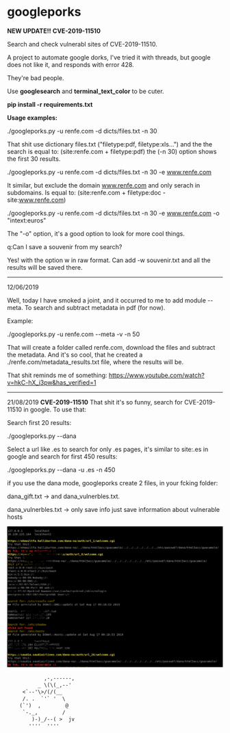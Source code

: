# googleporks
**NEW UPDATE!!** 
**CVE-2019-11510**

Search and check vulnerabl sites of CVE-2019-11510.

A project to automate google dorks, I've tried it with threads, but google does not like it, and responds with error 428.

They're bad people.

Use **googlesearch** and **terminal_text_color** to be cuter.

**pip install -r requirements.txt**

**Usage examples:**

./googleporks.py -u renfe.com -d dicts/files.txt -n 30 

That shit use dictionary files.txt ("filetype:pdf, filetype:xls...") and the the search is equal to: (site:renfe.com + filetype:pdf) the (-n 30) option shows the first 30 results.

./googleporks.py -u renfe.com -d dicts/files.txt -n 30 -e www.renfe.com

It similar, but exclude the domain www.renfe.com and only serach in subdomains. Is equal to: (site:renfe.com + filetype:doc -site:www.renfe.com)

./googleporks.py -u renfe.com -d dicts/files.txt -n 30 -e www.renfe.com -o "intext:euros"


The "-o" option, it's a good option to look for more cool things. 

q:Can I save a souvenir from my search?

Yes! with the option w in raw format. Can add -w souvenir.txt and all the results will be saved there.

---------------------------------------------------------------------------------------------------------------------
12/06/2019

Well, today I have smoked a joint, and it occurred to me to add  module --meta. To search and subtract metadata in pdf (for now).

Example:

./googleporks.py -u renfe.com --meta -v -n 50

That will create a folder called renfe.com, download the files and subtract the metadata.
And it's so cool, that he created a ./renfe.com/metadata_results.txt file, where the results will be.

That shit reminds me of something:
https://www.youtube.com/watch?v=hkC-hX_i3pw&has_verified=1

-------------------------------------------------------------------------------------------------------------------
21/08/2019
**CVE-2019-11510**
That shit it's so funny, search for CVE-2019-11510 in google. To use that:

Search first 20 results:

./googleporks.py --dana

Select a url like .es to search for only .es pages, it's similar to site:.es in google and search for first 450 results:

./googleporks.py --dana -u .es -n 450

if you use the dana mode, googleporks create 2 files, in your fcking folder:

dana_gift.txt -> and dana_vulnerbles.txt.

dana_vulnerbles.txt -> only save info just save information about vulnerable hosts

![alt text](https://github.com/xv445x/googleporks/blob/master/CVE-2019-11510.png)


                ,-,------,
              _ \(\(_,--'
         <`--'\>/(/(__
         /. .  `'` '  \
        (`')  ,        @
         `-._,        /
            )-)_/--( >  jv
           ''''  ''''
